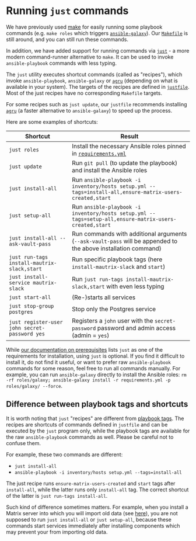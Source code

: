 # Running `just` commands

We have previously used [make](https://www.gnu.org/software/make/) for easily running some playbook commands (e.g. `make roles` which triggers [`ansible-galaxy`](https://docs.ansible.com/ansible/latest/cli/ansible-galaxy.html)). Our [`Makefile`](../Makefile) is still around, and you can still run these commands.

In addition, we have added support for running commands via [`just`](https://github.com/casey/just) - a more modern command-runner alternative to `make`. It can be used to invoke `ansible-playbook` commands with less typing.

The `just` utility executes shortcut commands (called as "recipes"), which invoke `ansible-playbook`, `ansible-galaxy` or [`agru`](https://github.com/etkecc/agru) (depending on what is available in your system). The targets of the recipes are defined in [`justfile`](../justfile). Most of the just recipes have no corresponding `Makefile` targets.

For some recipes such as `just update`, our `justfile` recommends installing [`agru`](https://github.com/etkecc/agru) (a faster alternative to `ansible-galaxy`) to speed up the process.

Here are some examples of shortcuts:

| Shortcut                                      | Result                                                                                                         |
|-----------------------------------------------|----------------------------------------------------------------------------------------------------------------|
| `just roles`                                  | Install the necessary Ansible roles pinned in [`requirements.yml`](../requirements.yml)                        |
| `just update`                                 | Run `git pull` (to update the playbook) and install the Ansible roles                                          |
| `just install-all`                            | Run `ansible-playbook -i inventory/hosts setup.yml --tags=install-all,ensure-matrix-users-created,start`       |
| `just setup-all`                              | Run `ansible-playbook -i inventory/hosts setup.yml --tags=setup-all,ensure-matrix-users-created,start`         |
| `just install-all --ask-vault-pass`           | Run commands with additional arguments (`--ask-vault-pass` will be appended to the above installation command) |
| `just run-tags install-mautrix-slack,start`   | Run specific playbook tags (here `install-mautrix-slack` and `start`)                                          |
| `just install-service mautrix-slack`          | Run `just run-tags install-mautrix-slack,start` with even less typing                                          |
| `just start-all`                              | (Re-)starts all services                                                                                       |
| `just stop-group postgres`                    | Stop only the Postgres service                                                                                 |
| `just register-user john secret-password yes` | Registers a `john` user with the `secret-password` password and admin access (admin = `yes`)                   |

While [our documentation on prerequisites](prerequisites.md) lists `just` as one of the requirements for installation, using `just` is optional. If you find it difficult to install it, do not find it useful, or want to prefer raw `ansible-playbook` commands for some reason, feel free to run all commands manually. For example, you can run `ansible-galaxy` directly to install the Ansible roles: `rm -rf roles/galaxy; ansible-galaxy install -r requirements.yml -p roles/galaxy/ --force`.

## Difference between playbook tags and shortcuts

It is worth noting that `just` "recipes" are different from [playbook tags](playbook-tags.md). The recipes are shortcuts of commands defined in `justfile` and can be executed by the `just` program only, while the playbook tags are available for the raw `ansible-playbook` commands as well. Please be careful not to confuse them.

For example, these two commands are different:
- `just install-all`
- `ansible-playbook -i inventory/hosts setup.yml --tags=install-all`

The just recipe runs `ensure-matrix-users-created` and `start` tags after `install-all`, while the latter runs only `install-all` tag. The correct shortcut of the latter is `just run-tags install-all`.

Such kind of difference sometimes matters. For example, when you install a Matrix server into which you will import old data (see [here](installing.md#installing-a-server-into-which-youll-import-old-data)), you are not supposed to run `just install-all` or `just setup-all`, because these commands start services immediately after installing components which may prevent your from importing old data.
